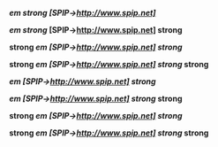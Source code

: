 ___em strong [SPIP->http://www.spip.net]___

___em strong_ [SPIP->http://www.spip.net] strong__

__strong _em [SPIP->http://www.spip.net] strong___

__strong _em [SPIP->http://www.spip.net] strong_ strong__

***em [SPIP->http://www.spip.net] strong***

***em [SPIP->http://www.spip.net] strong* strong**

**strong *em [SPIP->http://www.spip.net] strong***

**strong *em [SPIP->http://www.spip.net] strong* strong**